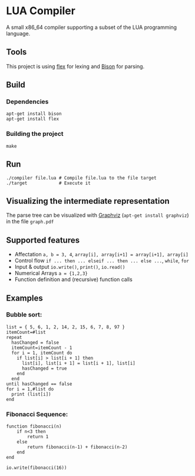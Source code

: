 # LUA Compiler

A small x86_64 compiler supporting a subset of the LUA programming language.

## Tools
This project is using [flex](http://flex.sourceforge.net/) for lexing and [Bison](https://www.gnu.org/software/bison/) for parsing. 

## Build
### Dependencies
```
apt-get install bison
apt-get install flex
```
### Building the project
```
make
```

## Run
```
./compiler file.lua # Compile file.lua to the file target
./target            # Execute it
```

## Visualizing the intermediate representation
The parse tree can be visualized with [Graphviz](http://www.graphviz.org/) (```apt-get install graphviz```) in the file ```graph.pdf```

## Supported features
- Affectation ```a, b = 3, 4```, ```array[i], array[i+1] = array[i+1], array[i]```
- Control flow ```if ... then ... elseif ... then ... else ...```, ```while```, ```for```
- Input & output  ```io.write()```, ```print()```, ```io.read()```
- Numerical Arrays ```a = {1,2,3}```
- Function definition and (recursive) function calls

## Examples
### Bubble sort:
```
list = { 5, 6, 1, 2, 14, 2, 15, 6, 7, 8, 97 }
itemCount=#list
repeat
  hasChanged = false
  itemCount=itemCount - 1
  for i = 1, itemCount do
    if list[i] > list[i + 1] then
      list[i], list[i + 1] = list[i + 1], list[i]
      hasChanged = true
    end
  end
until hasChanged == false
for i = 1,#list do
  print (list[i])
end
```
### Fibonacci Sequence:
```
function fibonacci(n)
    if n<3 then
        return 1
    else
        return fibonacci(n-1) + fibonacci(n-2)
    end
end

io.write(fibonacci(16))
```
